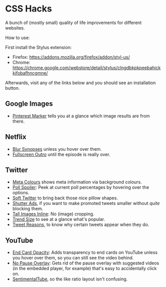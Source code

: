 # CSS Hacks

A bunch of (mostly small) quality of life improvements for different websites.

How to use:

First install the Stylus extension:
- Firefox: https://addons.mozilla.org/firefox/addon/styl-us/
- Chrome: https://chrome.google.com/webstore/detail/stylus/clngdbkpkpeebahjckkjfobafhncgmne/

Afterwards, visit any of the links below and you should see an installation button.

## Google Images
- [Pinterest Marker](https://gitlab.com/Tamschi/css-hacks/raw/master/Google-Images/Google-Images-Pinterest-Marker.user.css) tells you at a glance which image results are from there.

## Netflix
- [Blur Synopses](https://gitlab.com/Tamschi/css-hacks/raw/master/Netflix/Netflix-Blur-Synopses.user.css) unless you hover over them.
- [Fullscreen Outro](https://gitlab.com/Tamschi/css-hacks/raw/master/Netflix/Netflix-Fullscreen-Outro.user.css) until the episode is really over.

## Twitter
- [Meta Colours](https://gitlab.com/Tamschi/css-hacks/raw/master/Twitter/Twitter-Meta-Colours.user.css) shows meta information via background colours.
- [Poll Spoiler](https://gitlab.com/Tamschi/css-hacks/raw/master/Twitter/Twitter-Poll-Spoiler.user.css): Peek at current poll percentages by hovering over the options.
- [Soft Twitter](https://gitlab.com/Tamschi/css-hacks/raw/master/Twitter/Soft-Twitter.user.css) to bring back those nice pillow shapes.
- [Shutter Ads](https://gitlab.com/Tamschi/css-hacks/raw/master/Twitter/Twitter-Shutter-Ads.user.css), if you want to make promoted tweets smaller without _quite_ blocking them.
- [Tall Images Inline](https://gitlab.com/Tamschi/css-hacks/raw/master/Twitter/Twitter-Tall-Images-Inline.user.css): No (image) cropping.
- [Trend Size](https://gitlab.com/Tamschi/css-hacks/raw/master/Twitter/Twitter-Trend-Size.user.css) to see at a glance what's popular.
- [Tweet Reasons](https://gitlab.com/Tamschi/css-hacks/raw/master/Twitter/Twitter-Tweet-Reasons.user.css), to know why certain tweets appear when they do.

## YouTube
- [End Card Opacity](https://gitlab.com/Tamschi/css-hacks/raw/master/YouTube/YouTube-End-Card-Opacity.user.css): Adds transparency to end cards on YouTube unless you hover over them, so you can still see the video behind.
- [No Pause Overlay](https://gitlab.com/Tamschi/css-hacks/raw/master/YouTube/YouTube-No-Pause-Overlay.user.css): Gets rid of the pause overlay with suggested videos (in the embedded player, for example) that's easy to accidentally click on.
- [SentimentalTube](https://gitlab.com/Tamschi/css-hacks/raw/master/YouTube/SentimentalTube.user.css), so the like ratio layout isn't confusing.